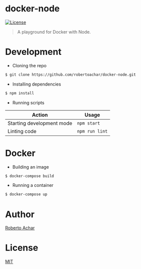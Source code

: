 # docker-node

[![License][license-badge]][license-url]

> A playground for Docker with Node.

# Development

* Cloning the repo

```bash
$ git clone https://github.com/robertoachar/docker-node.git
```

* Installing dependencies

```bash
$ npm install
```

* Running scripts

Action | Usage
------ | -----
Starting development mode | `npm start`
Linting code              | `npm run lint`

# Docker

* Building an image

```bash
$ docker-compose build
```

* Running a container

```bash
$ docker-compose up
```

# Author

[Roberto Achar](https://twitter.com/robertoachar)

# License

[MIT](https://github.com/robertoachar/docker-node/blob/master/LICENSE)

[license-badge]: https://img.shields.io/github/license/robertoachar/docker-node.svg
[license-url]: https://opensource.org/licenses/MIT
